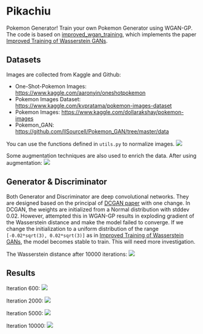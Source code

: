 # Pikachiu
Pokemon Generator! Train your own Pokemon Generator using WGAN-GP. The code is
based on [improved_wgan_training](https://github.com/igul222/improved_wgan_training), which
implements the paper [Improved Training of Wasserstein GANs](https://arxiv.org/abs/1704.00028).

## Datasets
Images are collected from Kaggle and Github:

- One-Shot-Pokemon Images: https://www.kaggle.com/aaronyin/oneshotpokemon
- Pokemon Images Dataset: https://www.kaggle.com/kvpratama/pokemon-images-dataset
- Pokemon Images: https://www.kaggle.com/dollarakshay/pokemon-images
- Pokemon_GAN: https://github.com/llSourcell/Pokemon_GAN/tree/master/data

You can use the functions defined in `utils.py` to normalize images.
![](assets/without_augmentation.jpg)

Some augmentation techniques are also used to enrich the data.
After using augmentation:
![](assets/with_augmentation.jpg)

## Generator & Discriminator
Both Generator and Discriminator are deep convolutional networks. They are
designed based on the principal of [DCGAN paper](https://arxiv.org/abs/1511.06434) 
with one change. In DCGAN, the weights are initialized from a Normal
distribution with stddev 0.02. However, attempted this in WGAN-GP results in
exploding gradient of the Wasserstein distance and make the model failed
to converge. If we change the initialization to a uniform distribution of
the range `[-0.02*sqrt(3), 0.02*sqrt(3)]` as in [Improved Training of Wasserstein GANs](https://arxiv.org/abs/1704.00028),
the model becomes stable to train. This will need more investigation.

The Wasserstein distance after 10000 iterations:
![](assets/w_distance.png)

## Results
Iteration 600:
![](assets/samples_600.jpg)

Iteration 2000:
![](assets/samples_2000.jpg)

Iteration 5000:
![](assets/samples_5000.jpg)

Iteration 10000:
![](assets/samples_10000.jpg) 